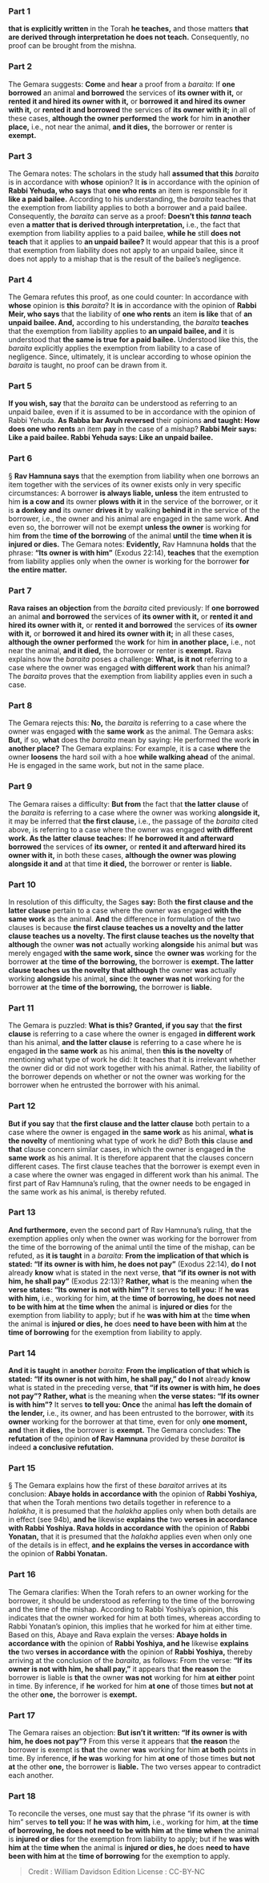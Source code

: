 
### Part 1
<b>that is explicitly written</b> in the Torah <b>he teaches,</b> and those matters <b>that are derived through interpretation he does not teach.</b> Consequently, no proof can be brought from the mishna.

### Part 2
The Gemara suggests: <b>Come</b> and <b>hear</b> a proof from a <i>baraita</i>: If <b>one borrowed</b> an animal <b>and borrowed</b> the services of <b>its owner with it,</b> or <b>rented it and hired its owner with it,</b> or <b>borrowed it and hired its owner with it,</b> or <b>rented it and borrowed</b> the services of <b>its owner with it;</b> in all of these cases, <b>although the owner performed</b> the <b>work</b> for him <b>in another place,</b> i.e., not near the animal, <b>and it dies,</b> the borrower or renter is <b>exempt.</b>

### Part 3
The Gemara notes: The scholars in the study hall <b>assumed that this</b> <i>baraita</i> is in accordance with <b>whose</b> opinion? It <b>is</b> in accordance with the opinion of <b>Rabbi Yehuda, who says</b> that <b>one who rents</b> an item is responsible for it <b>like a paid bailee.</b> According to his understanding, the <i>baraita</i> teaches that the exemption from liability applies to both a borrower and a paid bailee. Consequently, the <i>baraita</i> can serve as a proof: <b>Doesn’t this <i>tanna</i> teach</b> even <b>a matter that is derived through interpretation,</b> i.e., the fact that exemption from liability applies to a paid bailee, <b>while he</b> still <b>does not teach</b> that it applies to <b>an unpaid bailee?</b> It would appear that this is a proof that exemption from liability does not apply to an unpaid bailee, since it does not apply to a mishap that is the result of the bailee’s negligence.

### Part 4
The Gemara refutes this proof, as one could counter: In accordance with <b>whose</b> opinion is <b>this</b> <i>baraita</i>? It <b>is</b> in accordance with the opinion of <b>Rabbi Meir, who says</b> that the liability of <b>one who rents</b> an item <b>is like</b> that of <b>an unpaid bailee. And,</b> according to his understanding, the <i>baraita</i> <b>teaches</b> that the exemption from liability applies to <b>an unpaid bailee, and</b> it is understood that <b>the same is true for a paid bailee.</b> Understood like this, the <i>baraita</i> explicitly applies the exemption from liability to a case of negligence. Since, ultimately, it is unclear according to whose opinion the <i>baraita</i> is taught, no proof can be drawn from it.

### Part 5
<b>If you wish, say</b> that the <i>baraita</i> can be understood as referring to an unpaid bailee, even if it is assumed to be in accordance with the opinion of Rabbi Yehuda. <b>As Rabba bar Avuh reversed</b> their opinions <b>and taught: How does one who rents</b> an item <b>pay</b> in the case of a mishap? <b>Rabbi Meir says: Like a paid bailee. Rabbi Yehuda says: Like an unpaid bailee.</b>

### Part 6
§ <b>Rav Hamnuna says</b> that the exemption from liability when one borrows an item together with the services of its owner exists only in very specific circumstances: A borrower <b>is always liable, unless</b> the item entrusted to him <b>is a cow and</b> its owner <b>plows with it</b> in the service of the borrower, or it is <b>a donkey and</b> its owner <b>drives it</b> by walking <b>behind it</b> in the service of the borrower, i.e., the owner and his animal are engaged in the same work. <b>And</b> even so, the borrower will not be exempt <b>unless the owner</b> is working for him <b>from</b> the <b>time of the borrowing</b> of the animal <b>until</b> the <b>time when it is injured or dies.</b> The Gemara notes: <b>Evidently,</b> Rav Hamnuna <b>holds</b> that the phrase: <b>“Its owner is with him”</b> (Exodus 22:14), <b>teaches</b> that the exemption from liability applies only when the owner is working for the borrower <b>for the entire matter.</b>

### Part 7
<b>Rava raises an objection</b> from the <i>baraita</i> cited previously: If <b>one borrowed</b> an animal <b>and borrowed</b> the services of <b>its owner with it,</b> or <b>rented it and hired its owner with it,</b> or <b>rented it and borrowed</b> the services of <b>its owner with it,</b> or <b>borrowed it and hired its owner with it;</b> in all these cases, <b>although the owner performed</b> the <b>work</b> for him <b>in another place,</b> i.e., not near the animal, <b>and it died,</b> the borrower or renter is <b>exempt.</b> Rava explains how the <i>baraita</i> poses a challenge: <b>What, is it not</b> referring to a case where the owner was engaged <b>with different work</b> than his animal? The <i>baraita</i> proves that the exemption from liability applies even in such a case.

### Part 8
The Gemara rejects this: <b>No,</b> the <i>baraita</i> is referring to a case where the owner was engaged <b>with</b> the <b>same work</b> as the animal. The Gemara asks: <b>But,</b> if so, <b>what</b> does the <i>baraita</i> mean by saying: He performed the work <b>in another place?</b> The Gemara explains: For example, it is a case <b>where</b> the owner <b>loosens</b> the hard soil with a hoe <b>while walking ahead</b> of the animal. He is engaged in the same work, but not in the same place.

### Part 9
The Gemara raises a difficulty: <b>But from</b> the fact that <b>the latter clause</b> of the <i>baraita</i> is referring to a case where the owner was working <b>alongside it,</b> it may be inferred that <b>the first clause,</b> i.e., the passage of the <i>baraita</i> cited above, is referring to a case where the owner was engaged <b>with different work. As the latter clause teaches:</b> If <b>he borrowed it and afterward borrowed</b> the services of <b>its owner,</b> or <b>rented it and afterward hired its owner with it,</b> in both these cases, <b>although the owner was plowing alongside it and</b> at that time <b>it died,</b> the borrower or renter is <b>liable.</b>

### Part 10
In resolution of this difficulty, the Sages <b>say:</b> Both <b>the first clause and the latter clause</b> pertain to a case where the owner was engaged <b>with the same work</b> as the animal. <b>And</b> the difference in formulation of the two clauses is because <b>the first clause teaches us a novelty and the latter clause teaches us a novelty. The first clause teaches us the novelty that although</b> the owner <b>was not</b> actually working <b>alongside</b> his animal <b>but</b> was merely engaged <b>with the same work, since</b> the <b>owner was</b> working for the borrower <b>at</b> the <b>time of the borrowing,</b> the borrower is <b>exempt. The latter clause teaches us the novelty that although</b> the owner <b>was</b> actually working <b>alongside</b> his animal, <b>since</b> the <b>owner was not</b> working for the borrower <b>at</b> the <b>time of the borrowing,</b> the borrower is <b>liable.</b>

### Part 11
The Gemara is puzzled: <b>What is this? Granted, if you say</b> that <b>the first clause</b> is referring to a case where the owner is engaged <b>in different work</b> than his animal, <b>and the latter clause</b> is referring to a case where he is engaged <b>in</b> the <b>same work</b> as his animal, then <b>this is the novelty</b> of mentioning what type of work he did: It teaches that it is irrelevant whether the owner did or did not work together with his animal. Rather, the liability of the borrower depends on whether or not the owner was working for the borrower when he entrusted the borrower with his animal.

### Part 12
<b>But if you say</b> that <b>the first clause and the latter clause</b> both pertain to a case where the owner is engaged <b>in</b> the <b>same work</b> as his animal, <b>what is the novelty</b> of mentioning what type of work he did? Both <b>this</b> clause <b>and that</b> clause concern similar cases, in which the owner is engaged <b>in</b> the <b>same work</b> as his animal. It is therefore apparent that the clauses concern different cases. The first clause teaches that the borrower is exempt even in a case where the owner was engaged in different work than his animal. The first part of Rav Hamnuna’s ruling, that the owner needs to be engaged in the same work as his animal, is thereby refuted.

### Part 13
<b>And furthermore,</b> even the second part of Rav Hamnuna’s ruling, that the exemption applies only when the owner was working for the borrower from the time of the borrowing of the animal until the time of the mishap, can be refuted, as <b>it is taught</b> in a <i>baraita</i>: <b>From the implication of that which is stated: “If its owner is with him, he does not pay”</b> (Exodus 22:14), <b>do I not</b> already <b>know</b> what is stated in the next verse, <b>that “if its owner is not with him, he shall pay”</b> (Exodus 22:13)? <b>Rather, what</b> is the meaning when <b>the verse states: “Its owner is not with him”?</b> It serves <b>to tell you:</b> If <b>he was with him,</b> i.e., working for him, <b>at</b> the <b>time of borrowing, he does not need to be with him at</b> the <b>time when</b> the animal is <b>injured or dies</b> for the exemption from liability to apply; but if he <b>was with him at</b> the <b>time when</b> the animal is <b>injured or dies, he</b> does <b>need to have been with him at</b> the <b>time of borrowing</b> for the exemption from liability to apply.

### Part 14
<b>And it is taught</b> in <b>another</b> <i>baraita</i>: <b>From the implication of that which is stated: “If its owner is not with him, he shall pay,” do I not</b> already <b>know</b> what is stated in the preceding verse, <b>that “if its owner is with him, he does not pay”? Rather, what</b> is the meaning when <b>the verse states: “If its owner is with him”?</b> It serves <b>to tell you: Once</b> the animal <b>has left the domain of the lender,</b> i.e., its owner, and has been entrusted to the borrower, <b>with</b> its <b>owner</b> working for the borrower at that time, even for only <b>one moment, and</b> then <b>it dies,</b> the borrower is <b>exempt.</b> The Gemara concludes: <b>The refutation</b> of the opinion <b>of Rav Hamnuna</b> provided by these <i>baraitot</i> <b>is</b> indeed <b>a conclusive refutation.</b>

### Part 15
§ The Gemara explains how the first of these <i>baraitot</i> arrives at its conclusion: <b>Abaye holds in accordance with</b> the opinion of <b>Rabbi Yoshiya,</b> that when the Torah mentions two details together in reference to a <i>halakha</i>, it is presumed that the <i>halakha</i> applies only when both details are in effect (see 94b), <b>and he</b> likewise <b>explains the</b> two <b>verses in accordance with Rabbi Yoshiya. Rava holds in accordance with</b> the opinion of <b>Rabbi Yonatan,</b> that it is presumed that the <i>halakha</i> applies even when only one of the details is in effect, <b>and he explains the verses in accordance with</b> the opinion of <b>Rabbi Yonatan.</b>

### Part 16
The Gemara clarifies: When the Torah refers to an owner working for the borrower, it should be understood as referring to the time of the borrowing and the time of the mishap. According to Rabbi Yoshiya’s opinion, this indicates that the owner worked for him at both times, whereas according to Rabbi Yonatan’s opinion, this implies that he worked for him at either time. Based on this, Abaye and Rava explain the verses: <b>Abaye holds in accordance with</b> the opinion of <b>Rabbi Yoshiya, and he</b> likewise <b>explains the</b> two <b>verses in accordance with</b> the opinion of <b>Rabbi Yoshiya,</b> thereby arriving at the conclusion of the <i>baraita</i>, as follows: From the verse: <b>“If its owner is not with him, he shall pay,”</b> it appears that <b>the reason</b> the borrower is liable is <b>that</b> the owner <b>was not</b> working for him <b>at either</b> point in time. By inference, if <b>he</b> worked for him <b>at one</b> of those times <b>but not at</b> the other <b>one,</b> the borrower is <b>exempt.</b>

### Part 17
The Gemara raises an objection: <b>But isn’t it written: “If its owner is with him, he does not pay”?</b> From this verse it appears that <b>the reason</b> the borrower is exempt is <b>that</b> the owner <b>was</b> working for him <b>at both</b> points in time. By inference, <b>if he was</b> working for him <b>at one</b> of those times <b>but not at</b> the other <b>one,</b> the borrower is <b>liable.</b> The two verses appear to contradict each another.

### Part 18
To reconcile the verses, one must say that the phrase “if its owner is with him” serves <b>to tell you:</b> If <b>he was with him,</b> i.e., working for him, <b>at</b> the <b>time of borrowing, he does not need to be with him at</b> the <b>time when</b> the animal is <b>injured or dies</b> for the exemption from liability to apply; but if he <b>was with him at</b> the <b>time when</b> the animal is <b>injured or dies, he</b> does <b>need to have been with him at</b> the <b>time of borrowing</b> for the exemption to apply.

>Credit : William Davidson Edition
>License : CC-BY-NC